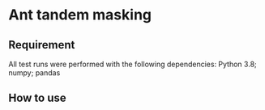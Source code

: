 # Ant tandem masking

## Requirement
All test runs were performed with the following dependencies:
Python 3.8; numpy; pandas

## How to use


